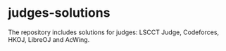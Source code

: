 # judges-solutions
The repository includes solutions for judges: LSCCT Judge, Codeforces, HKOJ, LibreOJ and AcWing. 
